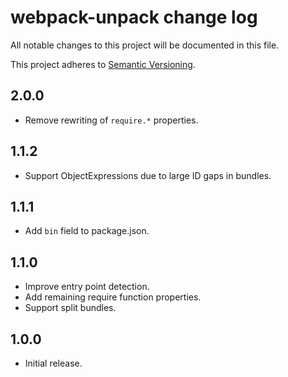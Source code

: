 # webpack-unpack change log

All notable changes to this project will be documented in this file.

This project adheres to [Semantic Versioning](http://semver.org/).

## 2.0.0
* Remove rewriting of `require.*` properties.

## 1.1.2
* Support ObjectExpressions due to large ID gaps in bundles.

## 1.1.1
* Add `bin` field to package.json.

## 1.1.0
* Improve entry point detection.
* Add remaining require function properties.
* Support split bundles.

## 1.0.0
* Initial release.

